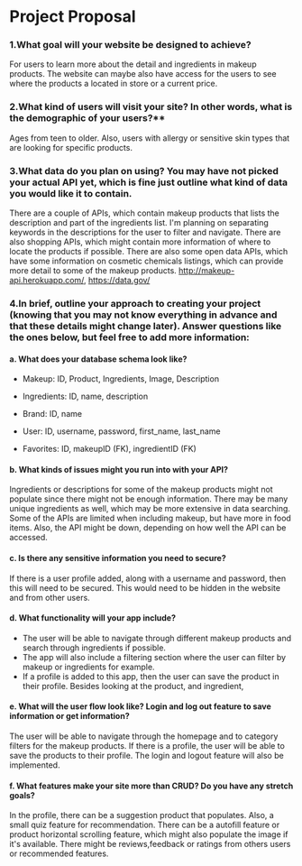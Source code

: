 # Project Proposal 


### 1.What goal will your website be designed to achieve?

For users to learn more about the detail and ingredients in makeup products. The website can maybe also have access for the users to see where the products a located in store or a current price. 

### 2.What kind of users will visit your site? In other words, what is the demographic of your users?**

Ages from teen to older. Also, users with allergy or sensitive skin types that are looking for specific products. 

### 3.What data do you plan on using? You may have not picked your actual API yet, which is fine just outline what kind of data you would  like it to contain.

There are a couple of APIs, which contain makeup products that lists the description and part of the ingredients list. I'm planning on separating keywords in the descriptions for the user to filter and navigate. There are also shopping APIs, which might contain more information of where to locate the products if possible. There are also some open data APIs, which have some information on cosmetic chemicals listings, which can provide more detail to some of the makeup products. http://makeup-api.herokuapp.com/, https://data.gov/

### 4.In brief, outline your approach to creating your project (knowing that you may not know everything in advance and that these details might change later). Answer questions like the ones below, but feel free to add more information:

#### a.  What does your database schema look like? 

* Makeup: ID, Product, Ingredients, Image, Description

* Ingredients: ID, name, description
* Brand: ID, name
* User: ID, username, password, first_name, last_name
* Favorites: ID, makeupID (FK), ingredientID (FK)

#### b.  What kinds of issues might you run into with your API?

Ingredients or descriptions for some of the makeup products might not populate since there might not be enough information. There may be many unique ingredients as well, which may be more extensive in data searching. Some of the APIs are limited when including makeup, but have more in food items. Also, the API might be down, depending on how well the API can be accessed. 

#### c. Is there any sensitive information you need to secure?

If there is a user profile added, along with a username and password, then this will need to be secured. This would need to be hidden in the website and from other users. 

#### d. What functionality will your app include?

* The user will be able to navigate through different makeup products and search through ingredients if possible. 
* The app will also include a filtering section where the user can filter by makeup or ingredients for example. 
* If a profile is added to this app, then the user can save the product in their profile. Besides looking at the product, and ingredient,
    
#### e. What will the user flow look like? Login and log out feature to save information or get information?

The user will be able to navigate through the homepage and to category filters for the makeup products. If there is a profile, the user will be able to save the products to their profile. The login and logout feature will also be implemented. 

#### f. What features make your site more than CRUD? Do you have any stretch goals?

In the profile, there can be a suggestion product that populates. Also, a small quiz feature for recommendation. There can be a autofill feature or product horizontal scrolling feature, which might also populate the image if it's available. There might be reviews,feedback or ratings from others users or recommended features. 
